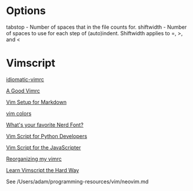 # Options

tabstop - Number of spaces that <Tab> in the file counts for.
shiftwidth - Number of spaces to use for each step of (auto)indent.
Shiftwidth applies to =, >, and <

# Vimscript

[idiomatic-vimrc](https://github.com/romainl/idiomatic-vimrc)

[A Good Vimrc](https://dougblack.io/words/a-good-vimrc.html)

[Vim Setup for Markdown](https://www.swamphogg.com/2015/vim-setup/)

[vim colors](http://vimcolors.com/)

[What's your favorite Nerd Font?](https://www.reddit.com/r/vim/comments/z5vv4g/_/)

[Vim Script for Python Developers](https://gist.github.com/yegappan/16d964a37ead0979b05e655aa036cad0)

[Vim Script for the JavaScripter](https://w0rp.com/blog/post/vim-script-for-the-javascripter/)

[Reorganizing my vimrc](https://blog.djy.io/reorganizing-my-vimrc/)

[Learn Vimscript the Hard Way](https://learnvimscriptthehardway.stevelosh.com/)

See /Users/adam/programming-resources/vim/neovim.md
